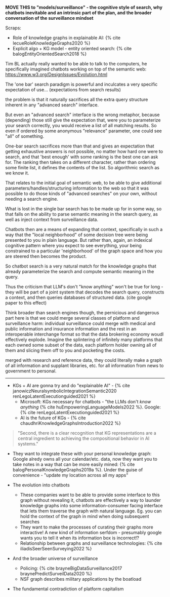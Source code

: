 **MOVE THIS to "models/surveillance" - the cognitive style of search, why chatbots inevitable and an intrinsic part of the plan, and the broader conversation of the surveillance mindset**

Scraps:
- Role of knowledge graphs in explainable AI: {% cite lecueRoleKnowledgeGraphs2020 %}
- Explicit algo + KG model - entity oriented search: {% cite balogEntityOrientedSearch2018 %} 

Tim BL actually really wanted to be able to talk to the computers, he specifically imagined chatbots working on top of the semantic web: https://www.w3.org/DesignIssues/Evolution.html

The 'one bar' search paradigm is powerful and inculcates a very specific expectation of use...  (expectations from search results)

the problem is that it naturally sacrifices all the extra query structure inherent in any "advanced search" interface. 

But even an "advanced search" interface is the wrong metaphor, because (depending) those still give the expectation that, were you to parameterize your search correctly, you would receive a list of all matching results. So even if ordered by some anonymous "relevance" parameter, one could see "all" of something.

One-bar search sacrifices more than that and gives an expectation that getting exhaustive answers is not possible, no matter how hard one were to search, and that 'best enough' with some ranking is the best one can ask for. The ranking then takes on a different character, rather than ordering some finite list, it defines the contents of the list. So algorithmic search as we know it.

That relates to the initial goal of semantic web, to be able to give additional parameters/handles/structuring information to the web so that it was possible to do those kinds of "advanced searches" on your own, without needing a search engine. 

What is lost in the single bar search has to be made up for in some way, so that falls on the ability to parse semantic meaning in the search query, as well as inject context from surveillance data. 

Chatbots then are a means of expanding that context, specifically in such a way that the "local neighborhood" of some decision tree were being presented to you in plain language. But rather than, again, an indexical cognitive pattern where you expect to see everything, your being constrained to a particular 'neighborhood' of the graph space and how you are steered then becomes the product.

So chatbot search is a very natural match for the knowledge graphs that already parameterize the search and compute semantic meaning in the query. 

Thus the criticism that LLM's don't "know anything" won't be true for long - they will be part of a joint system that decodes the search query, constructs a context, and then queries databases of structured data. (cite google paper to this effect)

Think broader than search engines though, the pernicious and dangerous part here is that we could merge several classes of platform and surveillance harm: individual surveillance could merge with medical and public information and insurance information and the rest in an interoperable interchange format so that the data brokering economy woudl effectively explode. Imagine the splintering of infinitely many platforms that each owned some subset of the data, each platform holder owning all of them and slicing them off to you and pocketing the costs.

merged with research and reference data, they could literally make a graph of all information and supplant libraries, etc. for all information from news to government to personal.

---

- KGs + AI are gonna try and do "explainable AI" - {% cite janowiczNeuralsymbolicIntegrationSemantic2020 renLegoLatentExecutionguided2021 %}
	- Microsoft: KGs necessary for chatbots - "the LLMs don't *know anything* {% cite huEmpoweringLanguageModels2022 %}. Google: {% cite renLegoLatentExecutionguided2021 %}
	- AI is the future of KGs - {% cite chaudhriKnowledgeGraphsIntroduction2022 %}
	
> "Second, there is a clear recognition that KG representations are a central ingredient to achieving the compositional behavior in AI systems."
- They want to integrate these with your personal knowledge graph: Google alredy owns all your calendar/etc. data, now they want you to take notes in a way that can be more easily mined: {% cite balogPersonalKnowledgeGraphs2019a %}. Under the guise of convenience - "update my location across all my apps"

- The evolution into chatbots
	- These companies want to be able to provide some interface to this graph without revealing it, chatbots are effectively a way to launder knowledge graphs into some information-consumer facing interface that lets them traverse the graph with natural language. Eg. you can hold the context of the graph in mind when doing subsequent searches
	- They want to make the processes of curating their graphs more interactive! A new kind of information serfdom - presumably google wants you to tell it when its information box is incorrect!?
	- Relationship between graphs and surveillance technologies: {% cite iliadisSeerSeenSurveying2022 %}
- And the broader universe of surveillance
	- Policing: {% cite brayneBigDataSurveillance2017 braynePredictSurveilData2020 %}
	- NSF graph describes military applications by the boatload
- The fundamental contradiction of platform capitalism